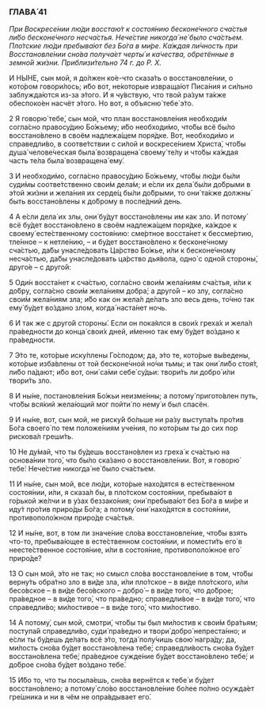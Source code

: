 ### ГЛАВА́ 41

_При Воскресе́нии лю́ди восстаю́т к состоя́нию бесконе́чного сча́стья ли́бо бесконе́чного несча́стья. Нече́стие никогда́ не́ было сча́стьем. Пло́тские лю́ди пребыва́ют без Бо́га в ми́ре. Ка́ждая ли́чность при Восстановле́нии сно́ва получа́ет черты́ и ка́чества, обретённые в земно́й жи́зни. Приблизи́тельно 74 г. до Р. Х._

И НЫ́НЕ, сын мой, я до́лжен ко́е-что сказа́ть о восстановле́нии, о кото́ром говори́лось; и́бо вот, не́которые извраща́ют Писа́ния и си́льно заблужда́ются из-за э́того. И я чу́вствую, что твой ра́зум та́кже обеспоко́ен насчёт э́того. Но вот, я объясню́ тебе́ э́то.

2 Я говорю́ тебе́, сын мой, что план восстановле́ния необходи́м согла́сно правосу́дию Бо́жьему; и́бо необходи́мо, что́бы всё бы́ло восстано́влено в своём надлежа́щем поря́дке. Вот, необходи́мо и справедли́во, в соотве́тствии с си́лой и воскресе́нием Христа́, что́бы душа́ челове́ческая была́ возвращена́ своему́ те́лу и что́бы ка́ждая часть те́ла была́ возвращена́ ему́.

3 И необходи́мо, согла́сно правосу́дию Бо́жьему, что́бы лю́ди бы́ли суди́мы соотве́тственно свои́м дела́м; и е́сли их дела́ бы́ли до́брыми в э́той жи́зни и жела́ния их серде́ц бы́ли до́брыми, то они́ та́кже должны́ быть восстано́влены к до́брому в после́дний день.

4 А е́сли дела́ их злы, они́ бу́дут восстано́влены им как зло. И потому́ всё бу́дет восстано́влено в своём надлежа́щем поря́дке, ка́ждое к своему́ есте́ственному состоя́нию: сме́ртное восста́нет к бессме́ртию, тле́нное – к нетле́нию, – и бу́дет восстано́влено к бесконе́чному сча́стью, да́бы унасле́довать Ца́рство Бо́жье, и́ли к бесконе́чному несча́стью, да́бы унасле́довать ца́рство дья́вола, одно́ с одно́й стороны́, друго́е – с друго́й:

5 Оди́н восста́нет к сча́стью, согла́сно свои́м жела́ниям сча́стья, и́ли к до́бру, согла́сно свои́м жела́ниям добра́; а друго́й – ко злу, согла́сно свои́м жела́ниям зла; и́бо как он жела́л де́лать зло весь день, то́чно так ему́ бу́дет во́здано злом, когда́ наста́нет ночь.

6 И так же с друго́й стороны́. Если он пока́ялся в свои́х греха́х и жела́л пра́ведности до конца́ свои́х дней, и́менно так ему́ бу́дет во́здано к пра́ведности.

7 Э́то те, кото́рые иску́плены Го́сподом; да, э́то те, кото́рые вы́ведены, кото́рые изба́влены от той бесконе́чной но́чи тьмы; и так они́ ли́бо стоя́т, ли́бо па́дают; и́бо вот, они́ са́ми себе́ су́дьи: твори́ть ли добро́ и́ли твори́ть зло.

8 И ны́не, постановле́ния Бо́жьи неизме́нны; а потому́ пригото́влен путь, что́бы вся́кий жела́ющий мог пойти́ по нему́ и был спасён.

9 И ны́не, вот, сын мой, не риску́й бо́льше ни ра́зу выступа́ть про́тив Бо́га своего́ по тем положе́ниям уче́ния, по кото́рым ты до сих пор рискова́л греши́ть.

10 Не ду́май, что ты бу́дешь восстано́влен из греха́ к сча́стью на основа́нии того́, что бы́ло ска́зано о восстановле́нии. Вот, я говорю́ тебе́: Нече́стие никогда́ не́ было сча́стьем.

11 И ны́не, сын мой, все лю́ди, кото́рые нахо́дятся в есте́ственном состоя́нии, и́ли, я сказа́л бы, в пло́тском состоя́нии, пребыва́ют в го́рькой же́лчи и в у́зах беззако́ния; они́ пребыва́ют без Бо́га в ми́ре и иду́т про́тив приро́ды Бо́га; а потому́ они́ нахо́дятся в состоя́нии, противополо́жном приро́де сча́стья.

12 И ны́не, вот, в том ли значе́ние сло́ва восстановле́ние, что́бы взять что-то, пребыва́ющее в есте́ственном состоя́нии, и помести́ть его́ в неесте́ственное состоя́ние, и́ли в состоя́ние, противополо́жное его́ приро́де?

13 О сын мой, э́то не так; но смысл сло́ва восстановле́ние в том, что́бы верну́ть обра́тно зло в ви́де зла, и́ли пло́тское – в ви́де пло́тского, и́ли бесо́вское – в ви́де бесо́вского – добро́ – в ви́де того́, что до́брое; пра́ведное – в ви́де того́, что пра́ведно; справедли́вое – в ви́де того́, что справедли́во; ми́лостивое – в ви́де того́, что ми́лостиво.

14 А потому́, сын мой, смотри́, что́бы ты был ми́лостив к свои́м бра́тьям; поступа́й справедли́во, суди́ пра́ведно и твори́ добро́ непреста́нно; и е́сли ты бу́дешь де́лать всё э́то, тогда́ полу́чишь свою́ награ́ду; да, ми́лость сно́ва бу́дет восстано́влена тебе́; справедли́вость сно́ва бу́дет восстано́влена тебе́; пра́ведное сужде́ние бу́дет восстано́влено тебе́; и до́брое сно́ва бу́дет во́здано тебе́.

15 И́бо то, что ты посыла́ешь, сно́ва вернётся к тебе́ и бу́дет восстано́влено; а потому́ сло́во восстановле́ние бо́лее по́лно осужда́ет гре́шника и ни в чём не опра́вдывает его́.
